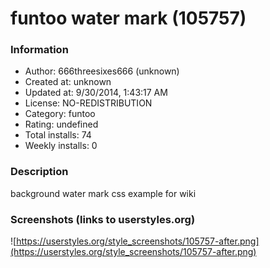 # funtoo water mark (105757)

### Information
- Author: 666threesixes666 (unknown)
- Created at: unknown
- Updated at: 9/30/2014, 1:43:17 AM
- License: NO-REDISTRIBUTION
- Category: funtoo
- Rating: undefined
- Total installs: 74
- Weekly installs: 0


### Description
background water mark css example for wiki


### Screenshots (links to userstyles.org)
![https://userstyles.org/style_screenshots/105757-after.png](https://userstyles.org/style_screenshots/105757-after.png)


